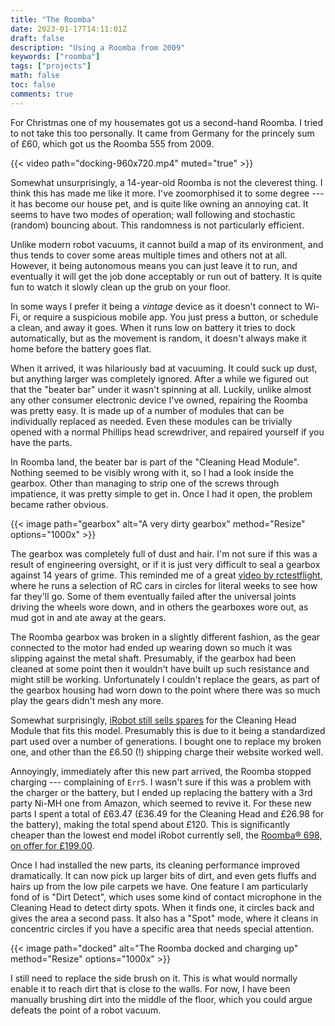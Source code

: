 ```yaml
---
title: "The Roomba"
date: 2023-01-17T14:11:01Z
draft: false
description: "Using a Roomba from 2009"
keywords: ["roomba"]
tags: ["projects"]
math: false
toc: false
comments: true
---
```


For Christmas one of my housemates got us a second-hand Roomba. I tried to not take this too personally. It came from Germany for the princely sum of £60, which got us the Roomba 555 from 2009.

{{< video path="docking-960x720.mp4" muted="true" >}}

Somewhat unsurprisingly, a 14-year-old Roomba is not the cleverest thing. I think this has made me like it more. I've zoomorphised it to some degree --- it has become our house pet, and is quite like owning an annoying cat. It seems to have two modes of operation; wall following and stochastic (random) bouncing about. This randomness is not particularly efficient.

Unlike modern robot vacuums, it cannot build a map of its environment, and thus tends to cover some areas multiple times and others not at all. However, it being autonomous means you can just leave it to run, and eventually it will get the job done acceptably or run out of battery. It is quite fun to watch it slowly clean up the grub on your floor.

In some ways I prefer it being a *vintage* device as it doesn't connect to Wi-Fi, or require a suspicious mobile app. You just press a button, or schedule a clean, and away it goes. When it runs low on battery it tries to dock automatically, but as the movement is random, it doesn't always make it home before the battery goes flat.

When it arrived, it was hilariously bad at vacuuming. It could suck up dust, but anything larger was completely ignored. After a while we figured out that the "beater bar" under it wasn't spinning at all. Luckily, unlike almost any other consumer electronic device I've owned, repairing the Roomba was pretty easy. It is made up of a number of modules that can be individually replaced as needed. Even these modules can be trivially opened with a normal Phillips head screwdriver, and repaired yourself if you have the parts.

In Roomba land, the beater bar is part of the "Cleaning Head Module". Nothing seemed to be visibly wrong with it, so I had a look inside the gearbox. Other than managing to strip one of the screws through impatience, it was pretty simple to get in. Once I had it open, the problem became rather obvious.

{{< image path="gearbox" alt="A very dirty gearbox" method="Resize" options="1000x" >}}

The gearbox was completely full of dust and hair. I'm not sure if this was a result of engineering oversight, or if it is just very difficult to seal a gearbox against 14 years of grime. This reminded me of a great [video by rctestflight](https://youtu.be/YhwthSaLgh4?t=1714), where he runs a selection of RC cars in circles for literal weeks to see how far they'll go. Some of them eventually failed after the universal joints driving the wheels wore down, and in others the gearboxes wore out, as mud got in and ate away at the gears.

The Roomba gearbox was broken in a slightly different fashion, as the gear connected to the motor had ended up wearing down so much it was slipping against the metal shaft. Presumably, if the gearbox had been cleaned at some point then it wouldn't have built up such resistance and might still be working. Unfortunately I couldn't replace the gears, as part of the gearbox housing had worn down to the point where there was so much play the gears didn't mesh any more.

Somewhat surprisingly, [iRobot still sells spares](https://www.irobot.co.uk/en_GB/enhanced-cleaning-head-for-roomba-500/600/700/21917.html) for the Cleaning Head Module that fits this model. Presumably this is due to it being a standardized part used over a number of generations. I bought one to replace my broken one, and other than the £6.50 (!) shipping charge their website worked well.

Annoyingly, immediately after this new part arrived, the Roomba stopped charging --- complaining of `Err5`. I wasn't sure if this was a problem with the charger or the battery, but I ended up replacing the battery with a 3rd party Ni-MH one from Amazon, which seemed to revive it. For these new parts I spent a total of £63.47 (£36.49 for the Cleaning Head and £26.98 for the battery), making the total spend about £120. This is significantly cheaper than the lowest end model iRobot currently sell, the [Roomba® 698, on offer for £199.00](https://web.archive.org/web/20230117175042/https://www.irobot.co.uk/en_GB/irobot-roomba-692/R692040.html). 

Once I had installed the new parts, its cleaning performance improved dramatically. It can now pick up larger bits of dirt, and even gets fluffs and hairs up from the low pile carpets we have. One feature I am particularly fond of is "Dirt Detect", which uses some kind of contact microphone in the Cleaning Head to detect dirty spots. When it finds one, it circles back and gives the area a second pass. It also has a "Spot" mode, where it cleans in concentric circles if you have a specific area that needs special attention.

{{< image path="docked" alt="The Roomba docked and charging up" method="Resize" options="1000x" >}}

I still need to replace the side brush on it. This is what would normally enable it to reach dirt that is close to the walls. For now, I have been manually brushing dirt into the middle of the floor, which you could argue defeats the point of a robot vacuum.
